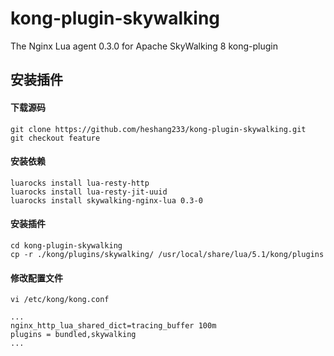 # kong-plugin-skywalking
The Nginx Lua agent 0.3.0 for Apache SkyWalking 8 kong-plugin

## 安装插件

#### 下载源码
```shell script
git clone https://github.com/heshang233/kong-plugin-skywalking.git
git checkout feature
```
#### 安装依赖
```shell script
luarocks install lua-resty-http
luarocks install lua-resty-jit-uuid
luarocks install skywalking-nginx-lua 0.3-0
```
#### 安装插件
```shell script
cd kong-plugin-skywalking
cp -r ./kong/plugins/skywalking/ /usr/local/share/lua/5.1/kong/plugins
```
#### 修改配置文件
```shell script
vi /etc/kong/kong.conf

...
nginx_http_lua_shared_dict=tracing_buffer 100m
plugins = bundled,skywalking
...
```
